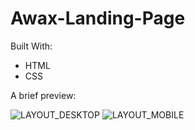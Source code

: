 # Awax-Landing-Page

Built With:

- HTML
- CSS


A brief preview: 

![LAYOUT_DESKTOP](https://user-images.githubusercontent.com/88562205/135731484-e8d39f1c-3680-46a5-8f6a-c49ae8bf5060.jpg)
![LAYOUT_MOBILE](https://user-images.githubusercontent.com/88562205/135731485-7ec025ca-1d68-4b47-b50b-a7c1dd974bfd.jpg)

